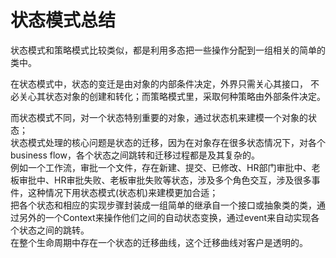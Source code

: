 状态模式总结
=====

状态模式和策略模式比较类似，都是利用多态把一些操作分配到一组相关的简单的类中。

在状态模式中，状态的变迁是由对象的内部条件决定，外界只需关心其接口，
不必关心其状态对象的创建和转化；而策略模式里，采取何种策略由外部条件决定。

而状态模式不同，对一个状态特别重要的对象，通过状态机来建模一个对象的状态；   
状态模式处理的核心问题是状态的迁移，因为在对象存在很多状态情况下，对各个business flow，各个状态之间跳转和迁移过程都是及其复杂的。   
例如一个工作流，审批一个文件，存在新建、提交、已修改、HR部门审批中、老板审批中、HR审批失败、老板审批失败等状态，涉及多个角色交互，涉及很多事件，这种情况下用状态模式(状态机)来建模更加合适；    
把各个状态和相应的实现步骤封装成一组简单的继承自一个接口或抽象类的类，通过另外的一个Context来操作他们之间的自动状态变换，通过event来自动实现各个状态之间的跳转。   
在整个生命周期中存在一个状态的迁移曲线，这个迁移曲线对客户是透明的。